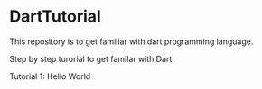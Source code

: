 # DartTutorial
This repository is to get familiar with dart programming language.

Step by step turorial to get familar with Dart:

Tutorial 1: Hello World
